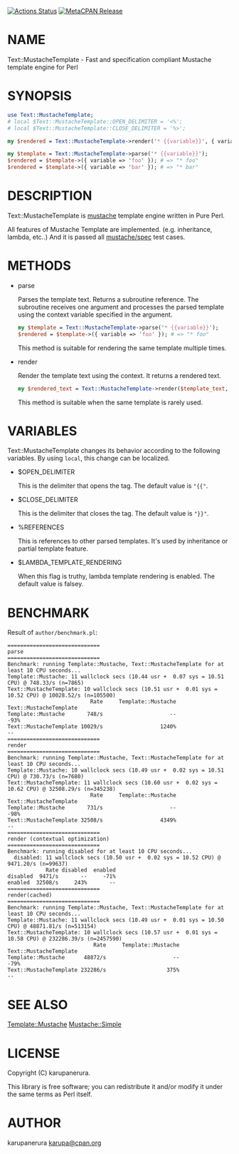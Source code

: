 [![Actions Status](https://github.com/karupanerura/Text-MustacheTemplate/actions/workflows/test.yml/badge.svg)](https://github.com/karupanerura/Text-MustacheTemplate/actions) [![MetaCPAN Release](https://badge.fury.io/pl/Text-MustacheTemplate.svg)](https://metacpan.org/release/Text-MustacheTemplate)
# NAME

Text::MustacheTemplate - Fast and specification compliant Mustache template engine for Perl

# SYNOPSIS

```perl
use Text::MustacheTemplate;
# local $Text::MustacheTemplate::OPEN_DELIMITER = '<%';
# local $Text::MustacheTemplate::CLOSE_DELIMITER = '%>';

my $rendered = Text::MustacheTemplate->render('* {{variable}}', { variable => 'foo' }); # => "* foo"

my $template = Text::MustacheTemplate->parse('* {{variable}}');
$rendered = $template->({ variable => 'foo' }); # => "* foo"
$rendered = $template->({ variable => 'bar' }); # => "* bar"
```

# DESCRIPTION

Text::MustacheTemplate is [mustache](https://mustache.github.io/) template engine written in Pure Perl.

All features of Mustache Template are implemented. (e.g. inheritance, lambda, etc..)
And it is passed all [mustache/spec](https://github.com/mustache/spec) test cases.

# METHODS

- parse

    Parses the template text. Returns a subroutine reference.
    The subroutine receives one argument and processes the parsed template using the context variable specified in the argument.

    ```perl
    my $template = Text::MustacheTemplate->parse('* {{variable}}');
    $rendered = $template->({ variable => 'foo' }); # => "* foo"
    ```

    This method is suitable for rendering the same template multiple times.

- render

    Render the template text using the context.
    It returns a rendered text. 

    ```perl
    my $rendered_text = Text::MustacheTemplate->render($template_text, $context);
    ```

    This method is suitable when the same template is rarely used.

# VARIABLES

Text::MustacheTemplate changes its behavior according to the following variables.
By using `local`, this change can be localized.

- $OPEN\_DELIMITER

    This is the delimiter that opens the tag.
    The default value is `"{{"`.

- $CLOSE\_DELIMITER

    This is the delimiter that closes the tag.
    The default value is `"}}"`.

- %REFERENCES

    This is references to other parsed templates.
    It's used by inheritance or partial template feature.

- $LAMBDA\_TEMPLATE\_RENDERING

    When this flag is truthy, lambda template rendering is enabled.
    The default value is falsey.

# BENCHMARK

Result of `author/benchmark.pl`:

```
=============================
parse
=============================
Benchmark: running Template::Mustache, Text::MustacheTemplate for at least 10 CPU seconds...
Template::Mustache: 11 wallclock secs (10.44 usr +  0.07 sys = 10.51 CPU) @ 748.33/s (n=7865)
Text::MustacheTemplate: 10 wallclock secs (10.51 usr +  0.01 sys = 10.52 CPU) @ 10028.52/s (n=105500)
                          Rate     Template::Mustache Text::MustacheTemplate
Template::Mustache       748/s                     --                   -93%
Text::MustacheTemplate 10029/s                  1240%                     --
=============================
render
=============================
Benchmark: running Template::Mustache, Text::MustacheTemplate for at least 10 CPU seconds...
Template::Mustache: 10 wallclock secs (10.49 usr +  0.02 sys = 10.51 CPU) @ 730.73/s (n=7680)
Text::MustacheTemplate: 11 wallclock secs (10.60 usr +  0.02 sys = 10.62 CPU) @ 32508.29/s (n=345238)
                          Rate     Template::Mustache Text::MustacheTemplate
Template::Mustache       731/s                     --                   -98%
Text::MustacheTemplate 32508/s                  4349%                     --
=============================
render (contextual optimization)
=============================
Benchmark: running disabled for at least 10 CPU seconds...
  disabled: 11 wallclock secs (10.50 usr +  0.02 sys = 10.52 CPU) @ 9471.20/s (n=99637)
            Rate disabled  enabled
disabled  9471/s       --     -71%
enabled  32508/s     243%       --
=============================
render(cached)
=============================
Benchmark: running Template::Mustache, Text::MustacheTemplate for at least 10 CPU seconds...
Template::Mustache: 11 wallclock secs (10.49 usr +  0.01 sys = 10.50 CPU) @ 48871.81/s (n=513154)
Text::MustacheTemplate: 10 wallclock secs (10.57 usr +  0.01 sys = 10.58 CPU) @ 232286.39/s (n=2457590)
                           Rate     Template::Mustache Text::MustacheTemplate
Template::Mustache      48872/s                     --                   -79%
Text::MustacheTemplate 232286/s                   375%                     --
```

# SEE ALSO

[Template::Mustache](https://metacpan.org/pod/Template%3A%3AMustache) [Mustache::Simple](https://metacpan.org/pod/Mustache%3A%3ASimple)

# LICENSE

Copyright (C) karupanerura.

This library is free software; you can redistribute it and/or modify
it under the same terms as Perl itself.

# AUTHOR

karupanerura <karupa@cpan.org>
